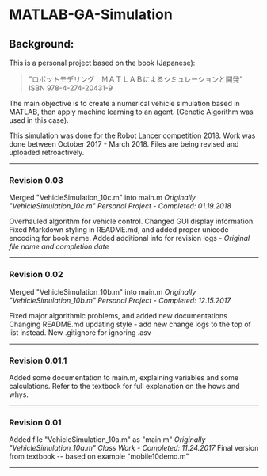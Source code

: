 # MATLAB-GA-Simulation

## Background:
This is a personal project based on the book (Japanese):
> "&#12525;&#12508;&#12483;&#12488;&#12514;&#12487;&#12522;&#12531;&#12464;&#12288;&#65325;&#65313;&#65332;&#65324;&#65313;&#65314;&#12395;&#12424;&#12427;&#12471;&#12511;&#12517;&#12524;&#12540;&#12471;&#12519;&#12531;&#12392;&#38283;&#30330;"
> ISBN 978-4-274-20431-9

The main objective is to create a numerical vehicle simulation based in MATLAB,
then apply machine learning to an agent. (Genetic Algorithm was used in this case).

This simulation was done for the Robot Lancer competition 2018.
Work was done between October 2017 - March 2018.
Files are being revised and uploaded retroactively.

---
### Revision 0.03
Merged "VehicleSimulation_10c.m" into main.m
*Originally "VehicleSimulation_10c.m"*
*Personal Project - Completed: 01.19.2018*

Overhauled algorithm for vehicle control.
Changed GUI display information.
Fixed Markdown styling in README.md, and added proper unicode encoding for book name.
Added additional info for revision logs - *Original file name and completion date*

---
### Revision 0.02
Merged "VehicleSimulation_10b.m" into main.m
*Originally "VehicleSimulation_10b.m"*
*Personal Project - Completed: 12.15.2017*

Fixed major algorithmic problems, and added new documentations
Changing README.md updating style - add new change logs to the top of list instead.
New .gitignore for ignoring .asv

---
### Revision 0.01.1
Added some documentation to main.m, explaining variables and some calculations.
Refer to the textbook for full explanation on the hows and whys.

---
### Revision 0.01
Added file "VehicleSimulation_10a.m" as "main.m"
*Originally "VehicleSimulation_10a.m"*
*Class Work - Completed: 11.24.2017*
Final version from textbook -- based on example "mobile10demo.m"

---